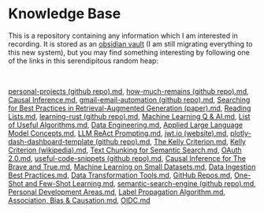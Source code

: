 # Knowledge Base

This is a repository containing any information which I am interested in recording. It is stored as an [obsidian vault](https://obsidian.md/) (I am still migrating everything to this new system), but you may find something interesting by following one of the links in this serendipitous random heap:

<br>

[personal-projects (github repo).md](./obsidian-vault/2%20-%20Full%20Notes/personal-projects%20(github%20repo).md), [how-much-remains (github repo).md](./obsidian-vault/2%20-%20Full%20Notes/how-much-remains%20(github%20repo).md), [Causal Inference.md](./obsidian-vault/4%20-%20Maps%20of%20Content/Causal%20Inference.md), [gmail-email-automation (github repo).md](./obsidian-vault/2%20-%20Full%20Notes/gmail-email-automation%20(github%20repo).md), [Searching for Best Practices in Retrieval-Augmented Generation (paper).md](./obsidian-vault/3%20-%20Source%20Material/Searching%20for%20Best%20Practices%20in%20Retrieval-Augmented%20Generation%20(paper).md), [Reading Lists.md](./obsidian-vault/4%20-%20Maps%20of%20Content/Reading%20Lists.md), [learning-rust (github repo).md](./obsidian-vault/2%20-%20Full%20Notes/learning-rust%20(github%20repo).md), [Machine Learning Q & AI.md](./obsidian-vault/3%20-%20Source%20Material/Machine%20Learning%20Q%20&%20AI.md), [List of Useful Algorithms.md](./obsidian-vault/4%20-%20Maps%20of%20Content/List%20of%20Useful%20Algorithms.md), [Data Engineering.md](./obsidian-vault/4%20-%20Maps%20of%20Content/Data%20Engineering.md), [Applied Large Language Model Concepts.md](./obsidian-vault/4%20-%20Maps%20of%20Content/Applied%20Large%20Language%20Model%20Concepts.md), [LLM ReAct Prompting.md](./obsidian-vault/2%20-%20Full%20Notes/LLM%20ReAct%20Prompting.md), [jwt.io (website).md](./obsidian-vault/3%20-%20Source%20Material/jwt.io%20(website).md), [plotly-dash-dashboard-template (github repo).md](./obsidian-vault/2%20-%20Full%20Notes/plotly-dash-dashboard-template%20(github%20repo).md), [The Kelly Criterion.md](./obsidian-vault/2%20-%20Full%20Notes/The%20Kelly%20Criterion.md), [Kelly Criterion (wikipedia).md](./obsidian-vault/3%20-%20Source%20Material/Kelly%20Criterion%20(wikipedia).md), [Text Chunking for Semantic Search.md](./obsidian-vault/2%20-%20Full%20Notes/Text%20Chunking%20for%20Semantic%20Search.md), [OAuth 2.0.md](./obsidian-vault/2%20-%20Full%20Notes/OAuth%202.0.md), [useful-code-snippets (github repo).md](./obsidian-vault/2%20-%20Full%20Notes/useful-code-snippets%20(github%20repo).md), [Causal Inference for The Brave and True.md](./obsidian-vault/3%20-%20Source%20Material/Causal%20Inference%20for%20The%20Brave%20and%20True.md), [Machine Learning on Small Datasets.md](./obsidian-vault/4%20-%20Maps%20of%20Content/Machine%20Learning%20on%20Small%20Datasets.md), [Data Ingestion Best Practices.md](./obsidian-vault/2%20-%20Full%20Notes/Data%20Ingestion%20Best%20Practices.md), [Data Transformation Tools.md](./obsidian-vault/2%20-%20Full%20Notes/Data%20Transformation%20Tools.md), [GitHub Repos.md](./obsidian-vault/4%20-%20Maps%20of%20Content/GitHub%20Repos.md), [One-Shot and Few-Shot Learning.md](./obsidian-vault/2%20-%20Full%20Notes/One-Shot%20and%20Few-Shot%20Learning.md), [semantic-search-engine (github repo).md](./obsidian-vault/2%20-%20Full%20Notes/semantic-search-engine%20(github%20repo).md), [Personal Development Areas.md](./obsidian-vault/4%20-%20Maps%20of%20Content/Personal%20Development%20Areas.md), [Label Propagation Algorithm.md](./obsidian-vault/2%20-%20Full%20Notes/Label%20Propagation%20Algorithm.md), [Association, Bias & Causation.md](./obsidian-vault/2%20-%20Full%20Notes/Association,%20Bias%20&%20Causation.md), [OIDC.md](./obsidian-vault/2%20-%20Full%20Notes/OIDC.md)